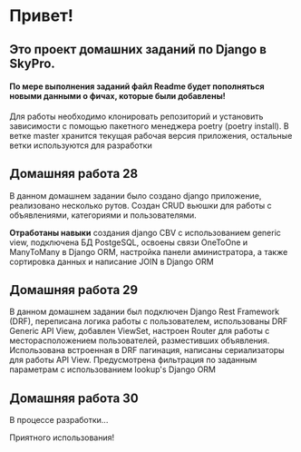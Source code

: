 # Привет!

## Это проект домашних заданий по Django в SkyPro.
#### По мере выполнения заданий файл Readme будет пополняться новыми данными о фичах, которые были добавлены!

Для работы необходимо клонировать репозиторий и установить зависимости с помощью пакетного менеджера poetry (poetry install).
В ветке master хранится текущая рабочая версия приложения, остальные ветки используются для разработки

## Домашняя работа 28
В данном домашнем задании было создано django приложение, реализовано несколько рутов. Создан CRUD вьюшки для работы с объявлениями, категориями и пользователями.

**Отработаны навыки** создания django CBV с использованием generic view, подключена БД PostgeSQL, освоены связи OneToOne и ManyToMany в Django ORM, настройка панели аминистратора,
а также сортировка данных и написание JOIN в Django ORM

## Домашняя работа 29
В данном домашнем задании был подключен Django Rest Framework (DRF), переписана логика работы с пользователем, 
использованы DRF Generic API View, добавлен ViewSet, настроен Router для работы с месторасположением пользователей, разместивших объявления.
Использована встроенная в DRF пагинация, написаны сериализаторы для работы API View. 
Предусмотрена фильтрация по заданным параметрам с использованием lookup's Django ORM

## Домашняя работа 30
В процессе разработки...

Приятного использования!
